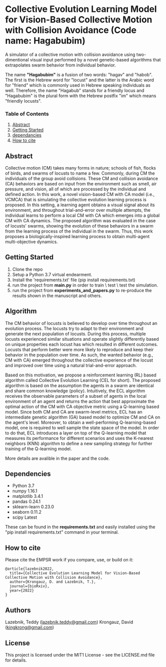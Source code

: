 # Collective Evolution Learning Model for Vision-Based Collective Motion with Collision Avoidance (Code name: Hagabubim)
A simulator of a collective motion with collision avoidance using two-dimentional visual input performed by a novel genetic-based algorithms that extrapolates swarm behavior from individual behavior.   

The name **"Hagabubim"** is a fusion of two words: "hagav" and "habob". The first is the Hebrew word for "locust" and the latter is the Arabic word for "friend" which is commonly used in Hebrew speaking individuals as well.
Therefore, the name "Hagabub" stands for a friendly locus and "Hagabubim" is the plural form with the Hebrew postfix "im" which means "friendly locusts".

### Table of Contents
1. [Abstract](#abstract)     
2. [Getting Started](#usage)
3. [dependancies](#dependancies)
4. [How to cite](#how)


<a name="abstract"/>

## Abstract
Collective motion (CM) takes many forms in nature; schools of fish, flocks of birds, and swarms of locusts to name a few. Commonly, during CM the individuals of the group avoid collisions. These CM and collision avoidance (CA) behaviors are based on input from the environment such as smell, air pressure, and vision, all of which are processed by the individual and defined action. In this work, a novel vision-based CM with CA model (i.e., VCMCA) that is simulating the collective evolution learning process is proposed. In this setting, a learning agent obtains a visual signal about its environment, and throughout trial-and-error over multiple attempts, the individual learns to perform a local CM with CA which emerges into a global CM with CA dynamics. The proposed algorithm was evaluated in the case of locusts' swarms, showing the evolution of these behaviors in a swarm from the learning process of the individual in the swarm. Thus, this work proposes a biologically-inspired learning process to obtain multi-agent multi-objective dynamics.

<a name="usage"/>

## Getting Started

1. Clone the repo
2. Setup a Python 3.7 virtual endearment.
3. Install the 'requirements.txt' file (pip install requirements.txt)
4. run the project from **main.py** in order to train \ test \ test the simulation.  
5. run the project from **experiments_and_papers.py** to re-produce the results shown in the manuscript and others.

<a name="algorithm"/>

## Algorithm 
The CM behavior of locusts is believed to develop over time throughout an evolution process. The locusts try to adapt to their environment and generate the next population of locusts. During this process, multiple locusts experienced similar situations and operate slightly differently based on unique properties each locust has which resulted in different outcomes. Locusts that perform better were more likely to reproduce and keep their behavior in the population over time. As such, the wanted behavior (e.g., CM with CA) emerged throughout the collective experience of the locust and improved over time using a natural trial-and-error approach.

Based on this motivation, we propose a reinforcement learning (RL) based algorithm called Collective Evolution Learning (CEL for short). The proposed algorithm is based on the assumption the agents in a swarm are identical and share common knowledge (policy). Intuitively, the ECL algorithm receives the observable parameters of a subset of agents in the local environment of an agent and returns the action that best approximate the optimal action of the CM with CA objective metric using a Q-learning based model. Since both CM and CA are swarm-level metrics, ECL has an intermediate genetic algorithm (GA) based model to optimize CM and CA on the agent's level. Moreover, to obtain a well-performing Q-learning-based model, one is required to well sample the state space of the model. In order to do that, ECL introduces a layer on top of the Q-learning model that measures its performance for different scenarios and uses the K-nearest neighbors (KNN) algorithm to define a new sampling strategy for further training of the Q-learning model. 

More details are avalible in the paper and the code.

<a name="dependancies"/>

## Dependencies 
- Python            3.7
- numpy             1.16.1
- matplotlib        3.4.1
- pandas            0.24.1
- sklearn-learn     0.23.0
- seaborn           0.11.2
- scipy             Latest

These can be found in the **requirements.txt** and easily installed using the "pip install requirements.txt" command in your terminal. 

<a name="how"/>

## How to cite
Please cite the EMPSR work if you compare, use, or build on it:
```
@article{lazebnik2022,
  title={Collective Evolution Learning Model for Vision-Based Collective Motion with Collision Avoidance},
  author={Krongauz, D. and Lazebnik, T.},
  journal={bioRxiv},
  year={2022}
}
```

## Authors
Lazebnik, Teddy ([lazebnik.teddy@gmail.com](lazebnik.teddy@gmail.com)) 
Krongauz, David ([kingkrong@gmail.com](kingkrong@gmail.com))

## License
This project is licensed under the MIT1 License - see the LICENSE.md file for details.
